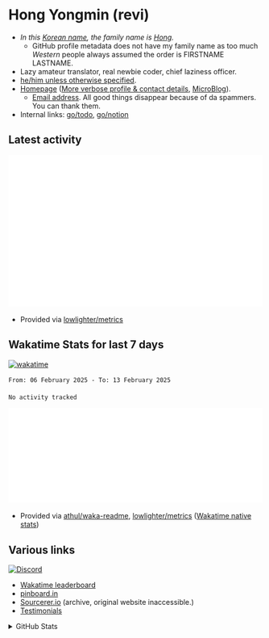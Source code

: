 # Hong Yongmin (revi)

<!-- All internal links should still be made w/ full URL (rather than relative links) due to the rendering errors when displayed in profile page -->

- _In this [Korean name](https://en.wikipedia.org/wiki/Korean_name), the family name is [Hong](https://w.wiki/ANiq)._
  - GitHub profile metadata does not have my family name as too much _Western_ people always assumed the order is FIRSTNAME LASTNAME.
- Lazy amateur translator, real newbie coder, chief laziness officer.
- [he/him unless otherwise specified](https://en.pronouns.page/@revi).
- [Homepage](https://revi.xyz) ([More verbose profile & contact details](https://profile.revi.xyz), [MicroBlog](https://revi.blog/)).
  - [Email address](https://revi.xyz/contact-method/#email). All good things disappear because of da spammers. You can thank them.
- Internal links: [go/todo](http://go/todo), [go/notion](http://go/notion)

## Latest activity

![GitHub Activities](metrics/activity.svg)

- Provided via [lowlighter/metrics](https://github.com/lowlighter/metrics)

## Wakatime Stats for last 7 days

[![wakatime](https://wakatime.com/badge/user/d0012b89-4235-495d-b0c3-f9667df0e042.svg)](https://wakatime.com/@d0012b89-4235-495d-b0c3-f9667df0e042)

<!-- prettier-ignore-start -->
<!--START_SECTION:waka-->

```txt
From: 06 February 2025 - To: 13 February 2025

No activity tracked
```

<!--END_SECTION:waka-->
<!-- prettier-ignore-end -->

![metrics svg](metrics/wakatime.svg)

- Provided via [athul/waka-readme](https://github.com/athul/waka-readme), [lowlighter/metrics](https://github.com/lowlighter/metrics) ([Wakatime native stats](https://github.com/revi/revi/blob/master/wakatime.md))

## Various links

[![Discord](https://img.shields.io/discord/446358054955384832?logo=discord&style=social)](https://revi.xyz/discord)

- [Wakatime leaderboard](https://wakatime.com/leaders/sec/0d630197-9761-422d-b67c-cd71547c0642/join/taeasttxvy)
- [pinboard.in](https://pinboard.in/u:revi)
- [Sourcerer.io](https://archive.is/cAhEV) (archive, original website inaccessible.)
- [Testimonials](https://github.com/revi/revi/blob/master/testimonial.md)

<details>
<summary>GitHub Stats</summary>
<a href="https://github-readme-stats.vercel.app"><img src="https://github-readme-stats.vercel.app/api?username=revi&count_private=true&show_icons=true&theme=solarized-light&include_all_commits=true" alt="revi's GitHub stats" align=right /></a>

![metrics svg](metrics/intro.svg)

</details>

<!--
GitHub boilerplate
### Hi there 👋

**revi/revi** is a ✨ _special_ ✨ repository because its `README.md` (this file) appears on your GitHub profile.

Here are some ideas to get you started:

- 🔭 I’m currently working on ...
- 🌱 I’m currently learning ...
- 👯 I’m looking to collaborate on ...
- 🤔 I’m looking for help with ...
- 💬 Ask me about ...
- 📫 How to reach me: ...
- 😄 Pronouns: ...
- ⚡ Fun fact: ...
-->

